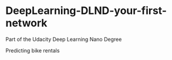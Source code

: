# DeepLearning-DLND-your-first-network
Part of the Udacity Deep Learning Nano Degree


Predicting bike rentals
